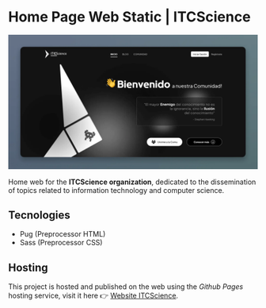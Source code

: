 # Home Page Web Static | ITCScience

![ITCScience cover](./cover.webp)

Home web for the **ITCScience organization**, dedicated to the dissemination of topics related to information technology and computer science.

## Tecnologies

- Pug (Preprocessor HTML)
- Sass (Preprocessor CSS)

## Hosting

This project is hosted and published on the web using the *Github Pages* hosting service, visit it here 👉 [Website ITCScience](https://fr4nkd3v.github.io/ITCScience-Home-Page/).
